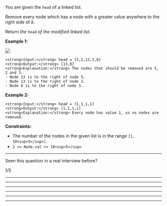 You are given the `head` of a linked list.

Remove every node which has a node with a greater value anywhere to the right side of it.

Return _the_ `head` _of the modified linked list._

**Example 1:**

![](https://assets.leetcode.com/uploads/2022/10/02/drawio.png)

```
<strong>Input:</strong> head = [5,2,13,3,8]
<strong>Output:</strong> [13,8]
<strong>Explanation:</strong> The nodes that should be removed are 5, 2 and 3.
- Node 13 is to the right of node 5.
- Node 13 is to the right of node 2.
- Node 8 is to the right of node 3.
```

**Example 2:**

```
<strong>Input:</strong> head = [1,1,1,1]
<strong>Output:</strong> [1,1,1,1]
<strong>Explanation:</strong> Every node has value 1, so no nodes are removed.
```

**Constraints:**

- The number of the nodes in the given list is in the range `[1, 10<sup>5</sup>]`.
- `1 <= Node.val <= 10<sup>5</sup>`

---

Seen this question in a real interview before?

1/5

---

---

---

---

---

---
